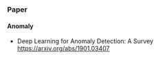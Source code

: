 ### Paper
#### Anomaly
- Deep Learning for Anomaly Detection: A Survey
https://arxiv.org/abs/1901.03407

